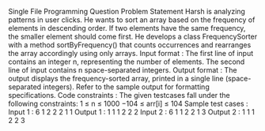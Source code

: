 Single File Programming Question Problem Statement Harsh is analyzing patterns in user clicks. He wants to sort an array based on the frequency of elements in descending order. If two elements have the same frequency, the smaller element should come first. He develops a class FrequencySorter with a method sortByFrequency() that counts occurrences and rearranges the array accordingly using only arrays. Input format : The first line of input contains an integer n, representing the number of elements. The second line of input contains n space-separated integers. Output format : The output displays the frequency-sorted array, printed in a single line (space-separated integers). Refer to the sample output for formatting specifications. Code constraints : The given testcases fall under the following constraints: 1 ≤ n ≤ 1000 −104 ≤ arr[i] ≤ 104 Sample test cases : Input 1 : 6 1 2 2 2 1 1 Output 1 : 1 1 1 2 2 2 Input 2 : 6 1 1 2 2 1 3 Output 2 : 1 1 1 2 2 3